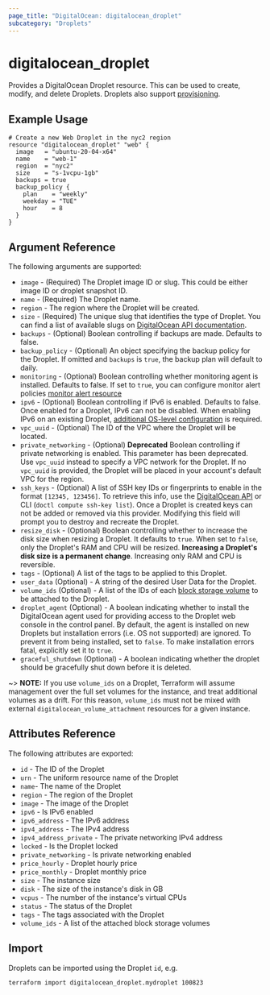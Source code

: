 ```yaml
---
page_title: "DigitalOcean: digitalocean_droplet"
subcategory: "Droplets"
---
```


# digitalocean\_droplet

Provides a DigitalOcean Droplet resource. This can be used to create,
modify, and delete Droplets. Droplets also support
[provisioning](https://www.terraform.io/docs/language/resources/provisioners/syntax.html).

## Example Usage

```hcl
# Create a new Web Droplet in the nyc2 region
resource "digitalocean_droplet" "web" {
  image   = "ubuntu-20-04-x64"
  name    = "web-1"
  region  = "nyc2"
  size    = "s-1vcpu-1gb"
  backups = true
  backup_policy {
    plan    = "weekly"
    weekday = "TUE"
    hour    = 8
  }
}
```

## Argument Reference

The following arguments are supported:

* `image` - (Required) The Droplet image ID or slug. This could be either image ID or droplet snapshot ID.
* `name` - (Required) The Droplet name.
* `region` - The region where the Droplet will be created.
* `size` - (Required) The unique slug that identifies the type of Droplet. You can find a list of available slugs on [DigitalOcean API documentation](https://docs.digitalocean.com/reference/api/api-reference/#tag/Sizes).
* `backups` - (Optional) Boolean controlling if backups are made. Defaults to
   false.
* `backup_policy` - (Optional) An object specifying the backup policy for the Droplet. If omitted and `backups` is `true`, the backup plan will default to daily.
* `monitoring` - (Optional) Boolean controlling whether monitoring agent is installed.
   Defaults to false. If set to `true`, you can configure monitor alert policies
   [monitor alert resource](/providers/digitalocean/digitalocean/latest/docs/resources/monitor_alert)
* `ipv6` - (Optional) Boolean controlling if IPv6 is enabled. Defaults to false.
   Once enabled for a Droplet, IPv6 can not be disabled. When enabling IPv6 on
   an existing Droplet, [additional OS-level configuration](https://docs.digitalocean.com/products/networking/ipv6/how-to/enable/#on-existing-droplets)
   is required.
* `vpc_uuid` - (Optional) The ID of the VPC where the Droplet will be located.
* `private_networking` - (Optional) **Deprecated** Boolean controlling if private networking
  is enabled. This parameter has been deprecated. Use `vpc_uuid` instead to specify a VPC network for the Droplet. If no `vpc_uuid` is provided, the Droplet will be placed in your account's default VPC for the region.
* `ssh_keys` - (Optional) A list of SSH key IDs or fingerprints to enable in
   the format `[12345, 123456]`. To retrieve this info, use the
   [DigitalOcean API](https://docs.digitalocean.com/reference/api/api-reference/#tag/SSH-Keys)
   or CLI (`doctl compute ssh-key list`). Once a Droplet is created keys can not
   be added or removed via this provider. Modifying this field will prompt you
   to destroy and recreate the Droplet.
* `resize_disk` - (Optional) Boolean controlling whether to increase the disk
   size when resizing a Droplet. It defaults to `true`. When set to `false`,
   only the Droplet's RAM and CPU will be resized. **Increasing a Droplet's disk
   size is a permanent change**. Increasing only RAM and CPU is reversible.
* `tags` - (Optional) A list of the tags to be applied to this Droplet.
* `user_data` (Optional) - A string of the desired User Data for the Droplet.
* `volume_ids` (Optional) - A list of the IDs of each [block storage volume](/providers/digitalocean/digitalocean/latest/docs/resources/volume) to be attached to the Droplet.
* `droplet_agent` (Optional) - A boolean indicating whether to install the
   DigitalOcean agent used for providing access to the Droplet web console in
   the control panel. By default, the agent is installed on new Droplets but
   installation errors (i.e. OS not supported) are ignored. To prevent it from
   being installed, set to `false`. To make installation errors fatal, explicitly
   set it to `true`.
* `graceful_shutdown` (Optional) - A boolean indicating whether the droplet
   should be gracefully shut down before it is deleted.

~> **NOTE:** If you use `volume_ids` on a Droplet, Terraform will assume management over the full set volumes for the instance, and treat additional volumes as a drift. For this reason, `volume_ids` must not be mixed with external `digitalocean_volume_attachment` resources for a given instance.

## Attributes Reference

The following attributes are exported:

* `id` - The ID of the Droplet
* `urn` - The uniform resource name of the Droplet
* `name`- The name of the Droplet
* `region` - The region of the Droplet
* `image` - The image of the Droplet
* `ipv6` - Is IPv6 enabled
* `ipv6_address` - The IPv6 address
* `ipv4_address` - The IPv4 address
* `ipv4_address_private` - The private networking IPv4 address
* `locked` - Is the Droplet locked
* `private_networking` - Is private networking enabled
* `price_hourly` - Droplet hourly price
* `price_monthly` - Droplet monthly price
* `size` - The instance size
* `disk` - The size of the instance's disk in GB
* `vcpus` - The number of the instance's virtual CPUs
* `status` - The status of the Droplet
* `tags` - The tags associated with the Droplet
* `volume_ids` - A list of the attached block storage volumes

## Import

Droplets can be imported using the Droplet `id`, e.g.

```
terraform import digitalocean_droplet.mydroplet 100823
```
